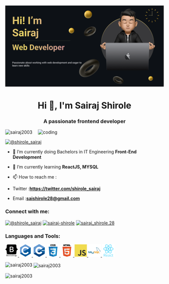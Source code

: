 ![logo](https://github.com/sairaj2003/sairaj2003/blob/main/README%20Github%20Banner%20(Community)%20(1).png)
<h1 align="center">Hi 👋, I'm Sairaj Shirole</h1>
<h3 align="center">A passionate frontend developer</h3>

<img align="right" alt="coding" width=400 src="https://user-images.githubusercontent.com/55389276/140866485-8fb1c876-9a8f-4d6a-98dc-08c4981eaf70.gif">

<p align="left"> <img src="https://komarev.com/ghpvc/?username=sairaj2003&label=Profile%20views&color=0e75b6&style=flat" alt="sairaj2003" /> </p>

<p align="left"> <a href="https://twitter.com/@shirole_sairaj" target="blank"><img src="https://img.shields.io/twitter/follow/@shirole_sairaj?logo=twitter&style=for-the-badge" alt="@shirole_sairaj" /></a> </p>

- 🔭 I’m currently doing Bachelors in IT Engineering **Front-End Development**

- 🌱 I’m currently learning **ReactJS, MYSQL**

- 📫 How to reach me :
- Twitter :**https://twitter.com/shirole_sairaj**
- Email   :**saishirole28@gmail.com**

<h3 align="left">Connect with me:</h3>
<p align="left">
<a href="https://twitter.com/@shirole_sairaj" target="blank"><img align="center" src="https://raw.githubusercontent.com/rahuldkjain/github-profile-readme-generator/master/src/images/icons/Social/twitter.svg" alt="@shirole_sairaj" height="30" width="40" /></a>
<a href="https://linkedin.com/in/sairaj-shirole" target="blank"><img align="center" src="https://raw.githubusercontent.com/rahuldkjain/github-profile-readme-generator/master/src/images/icons/Social/linked-in-alt.svg" alt="sairaj-shirole" height="30" width="40" /></a>
<a href="https://instagram.com/sairaj_shirole.28" target="blank"><img align="center" src="https://raw.githubusercontent.com/rahuldkjain/github-profile-readme-generator/master/src/images/icons/Social/instagram.svg" alt="sairaj_shirole.28" height="30" width="40" /></a>
</p>

<h3 align="left">Languages and Tools:</h3>
<p align="left"> <a href="https://getbootstrap.com" target="_blank" rel="noreferrer"> <img src="https://raw.githubusercontent.com/devicons/devicon/master/icons/bootstrap/bootstrap-plain-wordmark.svg" alt="bootstrap" width="40" height="40"/> </a> <a href="https://www.cprogramming.com/" target="_blank" rel="noreferrer"> <img src="https://raw.githubusercontent.com/devicons/devicon/master/icons/c/c-original.svg" alt="c" width="40" height="40"/> </a> <a href="https://www.w3schools.com/cpp/" target="_blank" rel="noreferrer"> <img src="https://raw.githubusercontent.com/devicons/devicon/master/icons/cplusplus/cplusplus-original.svg" alt="cplusplus" width="40" height="40"/> </a> <a href="https://www.w3schools.com/css/" target="_blank" rel="noreferrer"> <img src="https://raw.githubusercontent.com/devicons/devicon/master/icons/css3/css3-original-wordmark.svg" alt="css3" width="40" height="40"/> </a> <a href="https://www.w3.org/html/" target="_blank" rel="noreferrer"> <img src="https://raw.githubusercontent.com/devicons/devicon/master/icons/html5/html5-original-wordmark.svg" alt="html5" width="40" height="40"/> </a> <a href="https://developer.mozilla.org/en-US/docs/Web/JavaScript" target="_blank" rel="noreferrer"> <img src="https://raw.githubusercontent.com/devicons/devicon/master/icons/javascript/javascript-original.svg" alt="javascript" width="40" height="40"/> </a> <a href="https://www.mysql.com/" target="_blank" rel="noreferrer"> <img src="https://raw.githubusercontent.com/devicons/devicon/master/icons/mysql/mysql-original-wordmark.svg" alt="mysql" width="40" height="40"/> </a> <a href="https://reactjs.org/" target="_blank" rel="noreferrer"> <img src="https://raw.githubusercontent.com/devicons/devicon/master/icons/react/react-original-wordmark.svg" alt="react" width="40" height="40"/> </a> </p>

<p><img align="left" src="https://github-readme-stats.vercel.app/api/top-langs?username=sairaj2003&show_icons=true&locale=en&layout=compact" alt="sairaj2003" /></p>

<p>&nbsp;<img align="center" src="https://github-readme-stats.vercel.app/api?username=sairaj2003&show_icons=true&locale=en" alt="sairaj2003" /></p>

<p><img align="center" src="https://github-readme-streak-stats.herokuapp.com/?user=sairaj2003&" alt="sairaj2003" /></p>
